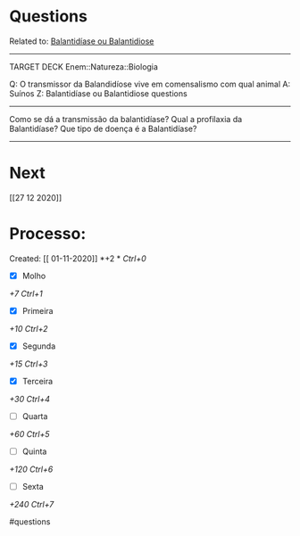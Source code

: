 # Questions
Related to: [Balantidíase ou Balantidiose](Balantid%C3%ADase%20ou%20Balantidiose.md)

---

TARGET DECK
Enem::Natureza::Biologia

Q: O transmissor da Balandidíose vive em comensalismo com qual animal
A: Suínos
Z: Balantidíase ou Balantidiose questions
<!--ID: 1604283367310-->

---

Como se dá a transmissão da balantidíase?
Qual a profilaxia da Balantidíase?
Que tipo de doença é a Balantidíase?

---
# Next
[[27 12 2020]]
# Processo:
Created: [[ 01-11-2020]]
*+2 *  *Ctrl+0*
- [x] Molho  

*+7*  *Ctrl+1*

- [x] Primeira 

*+10*  *Ctrl+2*

- [x] Segunda

*+15*  *Ctrl+3*

- [x] Terceira 

*+30*  *Ctrl+4*

- [ ] Quarta 

*+60*  *Ctrl+5*

- [ ] Quinta 

*+120*  *Ctrl+6*

- [ ] Sexta 

*+240*  *Ctrl+7*


#questions